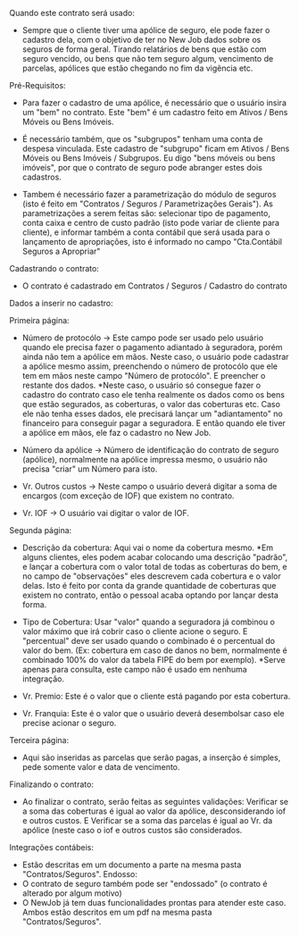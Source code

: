 
Quando este contrato será usado:
 - Sempre que o cliente tiver uma apólice de seguro, ele pode fazer o cadastro dela, com o objetivo de ter no New Job dados sobre os seguros de forma geral. Tirando relatários de bens que estão com seguro vencido, ou bens que não tem seguro algum, vencimento de parcelas, apólices que estão chegando no fim da vigência etc.


Pré-Requisitos:

 - Para fazer o cadastro de uma apólice, é necessário que o usuário insira um "bem" no contrato. Este "bem" é um cadastro feito em Ativos / Bens Móveis ou Bens Imóveis.

 - É necessário também, que os "subgrupos" tenham uma conta de despesa vinculada. Este cadastro de "subgrupo" ficam em Ativos / Bens Móveis ou Bens Imóveis / Subgrupos. Eu digo "bens móveis ou bens imóveis", por que o contrato de seguro pode abranger estes dois cadastros.

 - Tambem é necessário fazer a parametrização do módulo de seguros (isto é feito em "Contratos / Seguros / Parametrizações Gerais"). 
   As parametrizações a serem feitas são: selecionar tipo de pagamento, conta caixa e centro de custo padrão (isto pode variar de cliente para cliente), e informar também a conta contábil que será usada para o lançamento de apropriações, isto é informado no campo "Cta.Contábil Seguros a Apropriar"


Cadastrando o contrato:

 - O contrato é cadastrado em Contratos / Seguros / Cadastro do contrato
 

Dados a inserir no cadastro:

 Primeira página:
  - Número de protocólo -> Este campo pode ser usado pelo usuário quando ele precisa fazer o pagamento adiantado à seguradora, porém ainda não tem a apólice em mãos. Neste caso, o usuário pode cadastrar a apólice mesmo assim, preenchendo o número de protocólo que ele tem em mãos neste campo "Número de protocólo". E preencher o restante dos dados.
    *Neste caso, o usuário só consegue fazer o cadastro do contrato caso ele tenha realmente os dados como os bens que estão segurados, as coberturas, o valor das coberturas etc. Caso ele não tenha esses dados, ele precisará lançar um "adiantamento" no financeiro para conseguir pagar a seguradora. E então quando ele tiver a apólice em mãos, ele faz o cadastro no New Job.

 - Número da apólice -> Número de identificação do contrato de seguro (apólice), normalmente na apólice impressa mesmo, o usuário não precisa "criar" um Número para isto.

  - Vr. Outros custos -> Neste campo o usuário deverá digitar a soma de encargos (com exceção de IOF) que existem no contrato.

  - Vr. IOF -> O usuário vai digitar o valor de IOF.

 Segunda página:
  - Descrição da cobertura: Aqui vai o nome da cobertura mesmo. *Em alguns clientes, eles podem acabar colocando uma descrição "padrão", e lançar a cobertura com o valor total de todas as coberturas do bem, e no campo de "observações" eles descrevem cada cobertura e o valor delas. Isto é feito por conta da grande quantidade de coberturas que existem no contrato, então o pessoal acaba optando por lançar desta forma.

  - Tipo de Cobertura: Usar "valor" quando a seguradora já combinou o valor máximo que irá cobrir caso o cliente acione o seguro. E "percentual" deve ser usado quando o combinado é o percentual do valor do bem. (Ex: cobertura em caso de danos no bem, normalmente é combinado 100% do valor da tabela FIPE do bem por exemplo). *Serve apenas para consulta, este campo não é usado em nenhuma integração.

  - Vr. Premio: Este é o valor que o cliente está pagando por esta cobertura.

  - Vr. Franquia: Este é o valor que o usuário deverá desembolsar caso ele precise acionar o seguro.

 Terceira página:
  - Aqui são inseridas as parcelas que serão pagas, a inserção é simples, pede somente valor e data de vencimento.

 Finalizando o contrato:
  - Ao finalizar o contrato, serão feitas as seguintes validações: Verificar se a soma das coberturas é igual ao valor da apólice, desconsiderando iof e outros custos. E Verificar se a soma das parcelas é igual ao Vr. da apólice (neste caso o iof e outros custos são considerados.

 Integrações contábeis:
  - Estão descritas em um documento a parte na mesma pasta "Contratos/Seguros".
Endosso:
 - O contrato de seguro também pode ser "endossado" (o contrato é alterado por algum motivo)
 - O NewJob já tem duas funcionalidades prontas para atender este caso. Ambos estão descritos em um pdf na mesma pasta "Contratos/Seguros".
   
